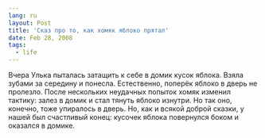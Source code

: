 ```yaml
---
lang: ru
layout: Post
title: 'Сказ про то, как хомяк яблоко прятал'
date: Feb 28, 2008
tags:
  - life
---
```


Вчера Улька пыталась затащить к себе в домик кусок яблока. Взяла зубами за середину и понесла. Естественно, поперёк яблоко в дверь не пролезло. После нескольких неудачных попыток хомяк изменил тактику: залез в домик и стал тянуть яблоко изнутри. Но так оно, конечно, тоже упиралось в дверь. Но, как и всякой доброй сказки, у нашей был счастливый конец: кусочек яблока повернулся боком и оказался в домике.
